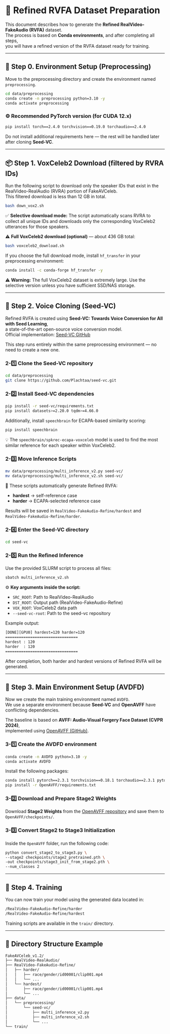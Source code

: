 # 🧩 Refined RVFA Dataset Preparation

This document describes how to generate the **Refined RealVideo-FakeAudio (RVFA)** dataset.  
The process is based on **Conda environments**, and after completing all steps,  
you will have a refined version of the RVFA dataset ready for training.

---

## 🧱 Step 0. Environment Setup (Preprocessing)

Move to the preprocessing directory and create the environment named `preprocessing`.

```bash
cd data/preprocessing
conda create -n preprocessing python=3.10 -y
conda activate preprocessing
```

### ⚙️ Recommended PyTorch version (for CUDA 12.x)

```bash
pip install torch==2.4.0 torchvision==0.19.0 torchaudio==2.4.0
```

Do not install additional requirements here — the rest will be handled later after cloning **Seed-VC**.

---

## 📦 Step 1. VoxCeleb2 Download (filtered by RVRA IDs)

Run the following script to download only the speaker IDs that exist in the RealVideo-RealAudio (RVRA) portion of FakeAVCeleb.  
This filtered download is less than 12 GB in total.

```bash
bash down_vox2.sh
```

✅ **Selective download mode:** The script automatically scans RVRA to collect all unique IDs and downloads only the corresponding VoxCeleb2 utterances for those speakers.

⚠️ **Full VoxCeleb2 download (optional)** — about 436 GB total:

```bash
bash voxceleb2_download.sh
```

If you choose the full download mode, install `hf_transfer` in your preprocessing environment:

```bash
conda install -c conda-forge hf_transfer -y
```

⚠️ **Warning:** The full VoxCeleb2 dataset is extremely large. Use the selective version unless you have sufficient SSD/NAS storage.

---

## 🧬 Step 2. Voice Cloning (Seed-VC)

Refined RVFA is created using **Seed-VC: Towards Voice Conversion for All with Seed Learning**,  
a state-of-the-art open-source voice conversion model.  
Official implementation: [Seed-VC GitHub](https://github.com/Plachtaa/seed-vc)

This step runs entirely within the same preprocessing environment — no need to create a new one.

### 2-1️⃣ Clone the Seed-VC repository

```bash
cd data/preprocessing
git clone https://github.com/Plachtaa/seed-vc.git
```

### 2-2️⃣ Install Seed-VC dependencies

```bash
pip install -r seed-vc/requirements.txt
pip install datasets>=2.20.0 tqdm>=4.66.0
```

Additionally, install `speechbrain` for ECAPA-based similarity scoring:

```bash
pip install speechbrain
```

💡 The `speechbrain/spkrec-ecapa-voxceleb` model is used to find the most similar reference for each speaker within VoxCeleb2.

### 2-3️⃣ Move Inference Scripts

```bash
mv data/preprocessing/multi_inference_v2.py seed-vc/
mv data/preprocessing/multi_inference_v2.sh seed-vc/
```

🧩 These scripts automatically generate Refined RVFA:

- **hardest** → self-reference case  
- **harder** → ECAPA-selected reference case  

Results will be saved in `RealVideo-FakeAudio-Refine/hardest` and `RealVideo-FakeAudio-Refine/harder`.

### 2-4️⃣ Enter the Seed-VC directory

```bash
cd seed-vc
```

### 2-5️⃣ Run the Refined Inference

Use the provided SLURM script to process all files:

```bash
sbatch multi_inference_v2.sh
```

⚙️ **Key arguments inside the script:**
- `SRC_ROOT`: Path to RealVideo-RealAudio  
- `DST_ROOT`: Output path (RealVideo-FakeAudio-Refine)  
- `VOX_ROOT`: VoxCeleb2 data path  
- `--seed-vc-root`: Path to the seed-vc repository

Example output:

```bash
[DONE][GPU0] hardest=120 harder=120
================================
hardest : 120
harder  : 120
================================
```

After completion, both harder and hardest versions of Refined RVFA will be generated.

---

## 🧱 Step 3. Main Environment Setup (AVDFD)

Now we create the main training environment named `AVDFD`.  
We use a separate environment because **Seed-VC** and **OpenAVFF** have conflicting dependencies.

The baseline is based on **AVFF: Audio-Visual Forgery Face Dataset (CVPR 2024)**,  
implemented using [OpenAVFF (GitHub)](https://github.com/JoeLeelyf/OpenAVFF).

### 3-1️⃣ Create the AVDFD environment

```bash
conda create -n AVDFD python=3.10 -y
conda activate AVDFD
```

Install the following packages:

```bash
conda install pytorch==2.3.1 torchvision==0.18.1 torchaudio==2.3.1 pytorch-cuda=12.1 -c pytorch -c nvidia
pip install -r OpenAVFF/requirements.txt
```

### 3-2️⃣ Download and Prepare Stage2 Weights

Download **Stage2 Weights** from the [OpenAVFF repository](https://github.com/JoeLeelyf/OpenAVFF) and save them to `OpenAVFF/checkpoints/`.

### 3-3️⃣ Convert Stage2 to Stage3 Initialization

Inside the `OpenAVFF` folder, run the following code:

```bash
python convert_stage2_to_stage3.py \
--stage2 checkpoints/stage2_pretrained.pth \
-out checkpoints/stage3_init_from_stage2.pth \
--num_classes 2
```

---

## 🚀 Step 4. Training

You can now train your model using the generated data located in:

```bash
/RealVideo-FakeAudio-Refine/harder
/RealVideo-FakeAudio-Refine/hardest
```

Training scripts are available in the `train/` directory.

---

## 📁 Directory Structure Example

```bash
FakeAVCeleb_v1.2/
├── RealVideo-RealAudio/
├── RealVideo-FakeAudio-Refine/
│   ├── harder/
│   │   ├── race/gender/id00001/clip001.mp4
│   │   └── ...
│   └── hardest/
│       ├── race/gender/id00001/clip001.mp4
│       └── ...
├── data/
│   └── preprocessing/
│       └── seed-vc/
│           ├── multi_inference_v2.py
│           ├── multi_inference_v2.sh
│           └── ...
└── train/
```